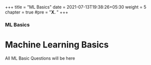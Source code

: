 +++
title = "ML Basics"
date = 2021-07-13T19:38:26+05:30
weight = 5
chapter = true
#pre = "<b>X. </b>"
+++

### ML Basics

# Machine Learning Basics

All ML Basic Questions will be here
